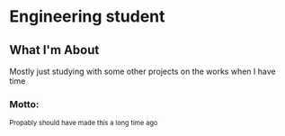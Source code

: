 # Engineering student


 ## What I'm **About**

Mostly just studying with some other projects on the works when I have time

### Motto:
 <sub>Propably should have made this a long time ago <sub>
